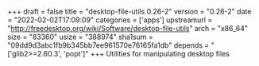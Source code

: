 +++
draft = false
title = "desktop-file-utils 0.26-2"
version = "0.26-2"
date = "2022-02-02T17:09:09"
categories = ['apps']
upstreamurl = "http://freedesktop.org/wiki/Software/desktop-file-utils"
arch = "x86_64"
size = "83360"
usize = "388974"
sha1sum = "09dd9d3abc1fb9b345bb7ee961570e76165fa1db"
depends = "['glib2>=2.60.3', 'popt']"
+++
Utilities for manipulating desktop files